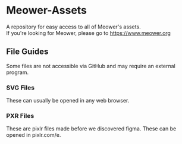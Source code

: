 # Meower-Assets
A repository for easy access to all of Meower's assets.
<br>
If you're looking for Meower, please go to https://www.meower.org
<h2>File Guides</h2>
Some files are not accessible via GitHub and may require an external program.
<h3>SVG Files</h3>
These can usually be opened in any web browser.
<h3>PXR Files</h3>
These are pixlr files made before we discovered figma. These can be opened in pixlr.com/e.
